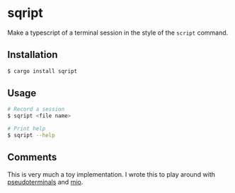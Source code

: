 # sqript

Make a typescript of a terminal session in the style of the `script` command.

## Installation

```bash
$ cargo install sqript
```

## Usage

```bash
# Record a session
$ sqript <file name>

# Print help
$ sqript --help
```

## Comments

This is very much a toy implementation. I wrote this to play around with [pseudoterminals](https://man7.org/linux/man-pages/man7/pty.7.html) and [mio](https://docs.rs/mio).
